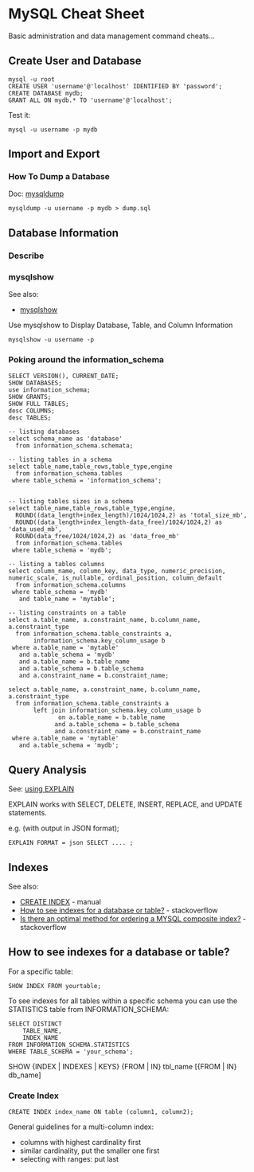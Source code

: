 # MySQL Cheat Sheet

Basic administration and data management command cheats...


## Create User and Database

```
mysql -u root
CREATE USER 'username'@'localhost' IDENTIFIED BY 'password';
CREATE DATABASE mydb;
GRANT ALL ON mydb.* TO 'username'@'localhost';
```

Test it:
```
mysql -u username -p mydb
```

## Import and Export

### How To Dump a Database

Doc: [mysqldump](https://dev.mysql.com/doc/refman/8.0/en/mysqldump.html)

```
mysqldump -u username -p mydb > dump.sql
```


## Database Information

### Describe



### mysqlshow
See also:
* [mysqlshow](https://dev.mysql.com/doc/refman/8.0/en/mysqlshow.html)

Use mysqlshow to Display Database, Table, and Column Information
```
mysqlshow -u username -p
```

### Poking around the information_schema

```
SELECT VERSION(), CURRENT_DATE;
SHOW DATABASES;
use information_schema;
SHOW GRANTS;
SHOW FULL TABLES;
desc COLUMNS;
desc TABLES;

-- listing databases
select schema_name as 'database'
  from information_schema.schemata;

-- listing tables in a schema
select table_name,table_rows,table_type,engine
  from information_schema.tables
 where table_schema = 'information_schema';


-- listing tables sizes in a schema
select table_name,table_rows,table_type,engine,
  ROUND((data_length+index_length)/1024/1024,2) as 'total_size_mb',
  ROUND((data_length+index_length-data_free)/1024/1024,2) as 'data_used_mb',
  ROUND(data_free/1024/1024,2) as 'data_free_mb'
  from information_schema.tables
 where table_schema = 'mydb';

-- listing a tables columns
select column_name, column_key, data_type, numeric_precision, numeric_scale, is_nullable, ordinal_position, column_default
  from information_schema.columns
 where table_schema = 'mydb'
   and table_name = 'mytable';

-- listing constraints on a table
select a.table_name, a.constraint_name, b.column_name, a.constraint_type
  from information_schema.table_constraints a,
       information_schema.key_column_usage b
 where a.table_name = 'mytable'
   and a.table_schema = 'mydb'
   and a.table_name = b.table_name
   and a.table_schema = b.table_schema
   and a.constraint_name = b.constraint_name;

select a.table_name, a.constraint_name, b.column_name, a.constraint_type
  from information_schema.table_constraints a
       left join information_schema.key_column_usage b
              on a.table_name = b.table_name
             and a.table_schema = b.table_schema
             and a.constraint_name = b.constraint_name
 where a.table_name = 'mytable'
   and a.table_schema = 'mydb';
```

## Query Analysis

See: [using EXPLAIN](https://dev.mysql.com/doc/refman/8.0/en/using-explain.html)

EXPLAIN works with SELECT, DELETE, INSERT, REPLACE, and UPDATE statements.

e.g. (with output in JSON format);

```
EXPLAIN FORMAT = json SELECT .... ;
```



## Indexes

See also:
* [CREATE INDEX](https://dev.mysql.com/doc/refman/8.0/en/create-index.html) - manual
* [How to see indexes for a database or table?](https://stackoverflow.com/questions/5213339/how-to-see-indexes-for-a-database-or-table) - stackoverflow
* [Is there an optimal method for ordering a MYSQL composite index?](https://stackoverflow.com/questions/9537128/is-there-an-optimal-method-for-ordering-a-mysql-composite-index) - stackoverflow

## How to see indexes for a database or table?

For a specific table:

```
SHOW INDEX FROM yourtable;
```

To see indexes for all tables within a specific schema you can use the STATISTICS table from INFORMATION_SCHEMA:

```
SELECT DISTINCT
    TABLE_NAME,
    INDEX_NAME
FROM INFORMATION_SCHEMA.STATISTICS
WHERE TABLE_SCHEMA = 'your_schema';
```

SHOW {INDEX | INDEXES | KEYS}
    {FROM | IN} tbl_name
    [{FROM | IN} db_name]

### Create Index

```
CREATE INDEX index_name ON table (column1, column2);
```

General guidelines for a multi-column index:

* columns with highest cardinality first
* similar cardinality, put the smaller one first
* selecting with ranges: put last
